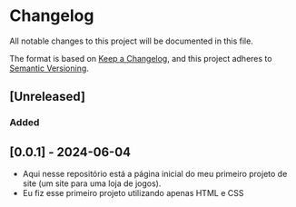 # Changelog

All notable changes to this project will be documented in this file.

The format is based on [Keep a Changelog](https://keepachangelog.com/en/1.1.0/),
and this project adheres to [Semantic Versioning](https://semver.org/spec/v2.0.0.html).

## [Unreleased]

### Added

## [0.0.1] - 2024-06-04

 - Aqui nesse repositório está a página inicial do meu primeiro projeto de site (um site para uma loja de jogos). 
 - Eu fiz esse primeiro projeto utilizando apenas HTML e CSS